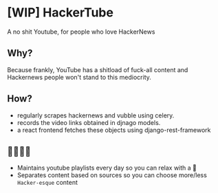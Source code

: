 # [WIP] HackerTube
A no shit Youtube, for people who love HackerNews

## Why?
Because frankly, YouTube has a shitload of fuck-all content and Hackernews people won't stand to this mediocrity. 

## How?
- regularly scrapes hackernews and vubble using celery.
- records the video links obtained in djnago models.
- a react frontend fetches these objects using django-rest-framework

## 🌟🍬🍬🌟
- Maintains youtube playlists every day so you can relax with a 🍺 
- Separates content based on sources so you can choose more/less `Hacker-esque` content
